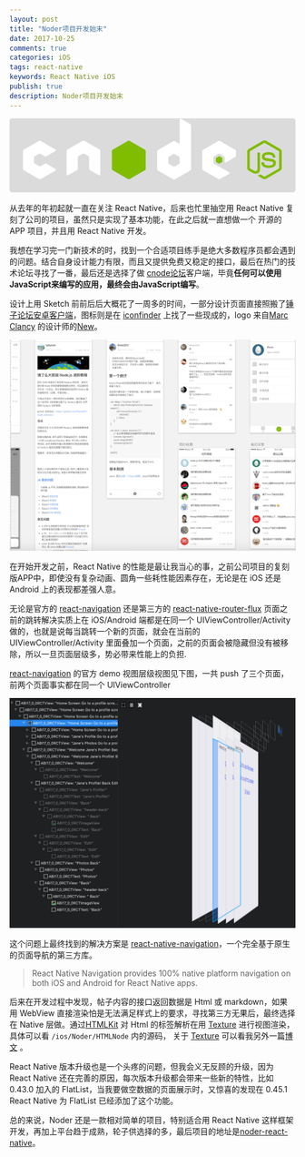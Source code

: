 ```yaml
---
layout: post
title: "Noder项目开发始末"
date: 2017-10-25
comments: true
categories: iOS
tags: react-native
keywords: React Native iOS
publish: true
description: Noder项目开发始末
---
```


![image](/assets/images/Noder/Noder1.png)



从去年的年初起就一直在关注 React Native，后来也忙里抽空用 React Native 复刻了公司的项目，虽然只是实现了基本功能，在此之后就一直想做一个 开源的APP 项目，并且用 React Native 开发。

我想在学习完一门新技术的时，找到一个合适项目练手是绝大多数程序员都会遇到的问题。结合自身设计能力有限，而且又提供免费又稳定的接口，最后在热门的技术论坛寻找了一番，最后还是选择了做 [cnode论坛](https://cnodejs.org/)客户端，毕竟**任何可以使用JavaScript来编写的应用，最终会由JavaScript编写**。

设计上用 Sketch 前前后后大概花了一周多的时间，一部分设计页面直接照搬了[锤子论坛安卓客户端](http://www.smartisan.com/apps/bbs)，图标则是在 [iconfinder](https://www.iconfinder.com/) 上找了一些现成的，logo 来自[Marc Clancy](https://dribbble.com/powdah) 的设计师的[New](https://dribbble.com/shots/1463325-New)。

![image](/assets/images/Noder/Noder3.png)

在开始开发之前，React Native 的性能是最让我当心的事，之前公司项目的复刻版APP中，即使没有复杂动画、圆角一些耗性能因素存在，无论是在 iOS 还是 Android 上的表现都差强人意。

无论是官方的  [react-navigation](https://github.com/react-community/react-navigation) 还是第三方的 [react-native-router-flux](https://github.com/aksonov/react-native-router-flux) 页面之前的跳转解决实质上在 iOS/Android 端都是在同一个 UIViewController/Activity 做的，也就是说每当跳转一个新的页面，就会在当前的 UIViewController/Activity 里面叠加一个页面，之前的页面会被隐藏但没有被移除，所以一旦页面层级多，势必带来性能上的负担.

 [react-navigation](https://github.com/react-community/react-navigation) 的官方 demo 视图层级视图见下图，一共 push 了三个页面，前两个页面事实都在同一个 UIViewController 

![image](/assets/images/Noder/Noder2.jpg)



这个问题上最终找到的解决方案是 [react-native-navigation](https://github.com/wix/react-native-navigation)，一个完全基于原生的页面导航的第三方库。

>React Native Navigation provides 100% native platform navigation on both iOS and Android for React Native apps. 



后来在开发过程中发现，帖子内容的接口返回数据是 Html 或 markdown，如果用 WebView 直接渲染怕是无法满足样式上的要求，寻找第三方无果后，最终选择在 Native 层做。通过[HTMLKit](https://github.com/iabudiab/HTMLKit) 对 Html 的标签解析在用 [Texture](https://github.com/TextureGroup/Texture) 进行视图渲染，具体可以看 `/ios/Noder/HTMLNode` 内的源码， 关于  [Texture](https://github.com/TextureGroup/Texture) 可以看我另外一篇[博文](https://bawn.github.io/2016/12/AsyncDisplayKit/) 。

React Native 版本升级也是一个头疼的问题，但我会义无反顾的升级，因为 React Native 还在完善的原因，每次版本升级都会带来一些新的特性，比如 0.43.0 加入的 FlatList，当我要做空数据的页面展示时，又惊喜的发现在  0.45.1 React Native 为 FlatList 已经添加了这个功能。

总的来说，Noder 还是一款相对简单的项目，特别适合用 React Native 这样框架开发，再加上平台趋于成熟，轮子供选择的多，最后项目的地址是[noder-react-native](https://github.com/bawn/noder-react-native)。